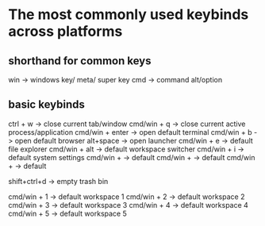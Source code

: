 # The most commonly used keybinds across platforms


## shorthand for common keys

win -> windows key/ meta/ super key
cmd -> command
alt/option


## basic keybinds

ctrl + w -> close current tab/window
cmd/win + q -> close current active process/application
cmd/win + enter -> open default terminal
cmd/win + b -> open default browser
alt+space -> open launcher
cmd/win + e -> default file explorer
cmd/win + alt -> default workspace switcher
cmd/win + i -> default system settings 
cmd/win +  -> default 
cmd/win +  -> default 
cmd/win +  -> default 

shift+ctrl+d -> empty trash bin

cmd/win + 1  -> default workspace 1 
cmd/win + 2  -> default workspace 2 
cmd/win + 3  -> default workspace 3 
cmd/win + 4  -> default workspace 4 
cmd/win + 5  -> default workspace 5 


